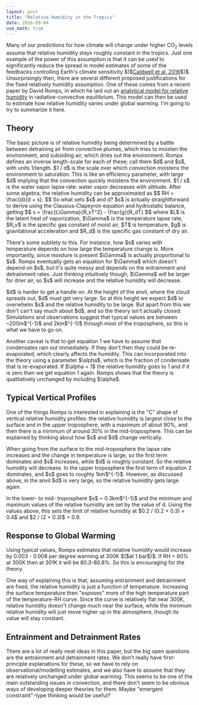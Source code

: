```yaml
---
layout: post
title: "Relative Humidity in the Tropics"
date: 2016-09-04
use_math: true
---
```


<p>Many of our predictions for how climate will change under higher CO<sub>2</sub> levels assume that relative humidity stays roughly constant in the tropics. Just one example of the power of this assumption is that it can be used to significantly reduce the spread in model estimates of some of the feedbacks controlling Earth's climate sensitivity $($<a href="http://journals.ametsoc.org/doi/abs/10.1175/JCLI-D-15-0352.1">Caldwell et al, 2016</a>$)$. Unsurprisingly then, there are several different proposed justifications for the fixed relatively humidity assumption. One of these comes from a recent paper by David Romps, in which he laid out an <a href="http://romps.berkeley.edu/2013/lapse/13lapse.pdf">analytical model for relative humidity</a> in radiative-convective equilibrium. This model can then be used to estimate how relative humidity varies under global warming. I'm going to try to summarize it here.</p>

<h2>Theory</h2>

<p>The basic picture is of relative humidity being determined by a battle between detraining air from convective plumes, which tries to moisten the environment, and subsiding air, which dries out the environment. Romps defines an inverse length-scale for each of these; call them $d$ and $s$, with units 1/length. $1 / d$ is the scale over which convection moistens the environment to saturation. This is like an efficiency parameter, with large $d$ implying that the convection quickly moistens the environment. $1 / s$ is the water vapor lapse rate: water vapor decreases with altitude. After some algebra, the relative humidity can be approximated as
$$
RH = \frac{d}{d + s}.
$$
So what sets $s$ and d? $s$ is actually straightforward to derive using the Clausius-Clapeyron equation and hydrostatic balance, getting
$$
s = \frac{L\Gamma}{R_vT^2} - \frac{g}{R_dT}
$$
where $L$ is the latent heat of vaporization, $\Gamma$ is the temperature lapse rate, $R_v$ is the specific gas constant of moist air, $T$ is temperature, $g$ is gravitational acceleration and $R_d$ is the specific gas constant of dry air.</p> 

<p>There's some subtlety to this. For instance, how $s$ varies with temperature depends on how large the temperature change is. More importantly, since moisture is present $\Gamma$ is actually proportional to $s$. Romps eventually gets an equation for $\Gamma$ which doesn't depend on $s$, but it's quite messy and depends on the entrainment and detrainment rates. Just thinking intuitively though, $\Gamma$ will be larger for drier air, so $s$ will increase and the relative humidity will decrease.</p>

<p>$d$ is harder to get a handle on. At the height of the anvil, where the cloud spreads out, $d$ must get very large. So at this height we expect $d$ to overwhelm $s$ and the relative humidity to be large. But apart from this we don't can't say much about $d$, and so the theory isn't actually closed. Simulations and observations suggest that typical values are between ~200m$^{-1}$ and 2km$^{-1}$ through most of the troposphere, so this is what we have to go on.</p> 

<p>Another caveat is that to get equation 1 we have to assume that condensates rain out immediately. If they don't then they could be re-evaporated, which clearly affects the humidity. This can incorporated into the theory using a parameter $\alpha$, which is the fraction of condensate that is re-evaporated. If $\alpha = 1$ the relative humidity goes to 1 and if it is zero then we get equation 1 again. Romps shows that the theory is qualitatively unchanged by including $\alpha$.</p>

<h2>Typical Vertical Profiles</h2>

<p>One of the things Romps is interested in explaining is the "C" shape of vertical relative humidity profiles: the relative humidity is largest close to the surface and in the upper troposphere, with a maximum of about 90%, and then there is a minimum of around 30% in the mid-troposphere. This can be explained by thinking about how $s$ and $d$ change vertically.</p>

<p>When going from the surface to the mid-troposphere the lapse rate increases and the change in temperature is large, so the first term dominates and $s$ increases, while $d$ is roughly constant. So the relative humidity will decrease. In the upper troposphere the first term of equation 2 dominates, and $s$ goes to roughly 1km$^{-1}$. However, as discussed above, in the anvil $d$ is very large, so the relative humidity gets large again.</p>

<p>In the lower- to mid- troposphere $s$ ~ 0.3km$^{-1}$ and the minimum and maximum values of the relative humidity are set by the value of d. Using the values above, this sets the limit of relative humidity at $0.2 / (0.2 + 0.3)  = 0.4$ and $2 / (2 + 0.3)$ = 0.9.</p>


<h2>Response to Global Warming</h2>

<p>Using typical values, Romps estimates that relative humidity would increase by 0.003 - 0.008 per degree warming at 300K $($at 1 bar$)$. If RH = 80% at 300K then at 301K it will be 80.3-80.8%. So this is encouraging for the theory.</p>

<p>One way of explaining this is that, assuming entrainment and detrainment are fixed, the relative humidity is just a function of temperature. Increasing the surface temperature then "exposes" more of the high temperature part of the temperature-RH curve. Since the curve is relatively flat near 300K, relative humidity doesn't change much near the surface, while the minimum relative humidity will just move higher up in the atmosphere, though its value will stay constant.</p> 


<h2>Entrainment and Detrainment Rates</h2>

<p>There are a lot of really neat ideas in this paper, but the big open questions are the entrainment and detrainment rates. We don't really have first-principle explanations for these, so we have to rely on observational/modelling estimates, and we also have to assume that they are relatively unchanged under global warming. This seems to be one of the main outstanding issues in convection, and there don't seem to be obvious ways of developing deeper theories for them. Maybe "emergent constraint"-type thinking would be useful?</p>












